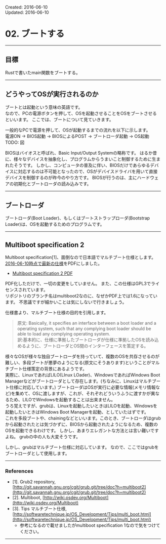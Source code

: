Created: 2016-06-10  
Updated: 2016-06-10

# 02. ブートする
***



## 目標
Rustで書いたmain関数をブートする。
***



## どうやってOSが実行されるのか
ブートとは起動という意味の英語です。  
なので、PCの電源ボタンを押して、OSを起動させることをOSをブートさせるといいます。
ここでは、ブートについて見ていきます。

一般的なPCで電源を押して、OSが起動するまでの流れを以下に示します。  
電源ON -> BIOS起動 -> BIOSによるPOST -> ブートローダ起動 -> OS起動  
TODO: 図

BIOSはバイオスと呼ばれ、Basic Input/Output Systemの略称です。
はるか昔に、様々なデバイスを抽象化し、プログラムからうまいこと制御するために生まれたそうです。
しかし、コンピュータの普及に伴い、BIOSだけであらゆるデバイスに対応するのは不可能となったので、OSがデバイスドライバを用いて直接デバイスを制御するのが昨今のやり方です。
BIOSが行うのは、主にハードウェアの初期化とブートローダの読み込みです。
***



## ブートローダ
ブートローダ(Boot Loader)、もしくはブートストラップローダ(Bootstrap Loader)は、OSを起動するためのプログラムです。
***



## Multiboot specification 2
Multiboot specification\[1\]、面倒なので日本語でマルチブート仕様とします。
[2016-06-10時点で最新の仕様](http://git.savannah.gnu.org/cgit/grub.git/commit/?h=multiboot2&id=bb61b2b8010a14f09905522b053099996a1833d1)をPDFにしました。
* [Multiboot specification 2 PDF](/articles/os/multiboot2.pdf)

PDF化しただけで、一切の変更をしていません。
また、この仕様はGPL3でライセンスされています。  
リポジトリのブランチ名はmultiboot2なのに、なぜかPDF上では1.6になっています。
不思議ですが細かいことは気にしないで行きましょう。

仕様書より、マルチブート仕様の目的を引用します。
>原文: Basically, it specifies an interface between a boot loader and a operating system, such that any complying boot loader should be able to load any complying operating system.  
>訳:基本的に、仕様に準拠したブートローダが仕様に準拠したOSを読み込めるように、ブートローダとOS間のインターフェースを策定する。

様々なOSが様々な独自ブートローダを持っていて、複数のOSを共存させるのが難しい、多段ブートが悪夢のようになる(原文にそうあります)ということがマルチブート仕様策定の背景にあるようです。  
実際に、LinuxであればLILO(LInux LOader)、WindowsであればWindows Boot Managerなどがブートローダとして存在します。(ちなみに、Linuxはマルチブート仕様に対応しています。)
ブートローダはOSが実行に必要な情報(メモリ情報など)を集めて、OSに渡しますが、これが、それぞれどういうふうに渡すかが異なるため、LILOでWindowsを起動することは出来ません。  
うろ覚えですが、grubは、Linuxを起動したいときはLILOを起動、Windowsを起動したいときはWindows Boot Managerを起動、としていたはずです。  
これを多段ブートや、chainingなどといいます。このとき、ブートローダはgrubから起動されたとは気づかずに、BIOSから起動されたようになるため、複数のOSを起動できるわけです。
しかし、あまりエレガントな方法とは言い難いですよね。
grubの中の人も大変そうです。  

しかし、grubはマルチブート仕様に対応しています。
なので、ここではgrubをブートローダとして使用します。
***



### References
* \[1\]. Grub2 repository, [http://git.savannah.gnu.org/cgit/grub.git/tree/doc?h=multiboot2](http://git.savannah.gnu.org/cgit/grub.git/tree/doc?h=multiboot2)
* \[2\]. Multiboot, [http://wiki.osdev.org/Multiboot](http://wiki.osdev.org/Multiboot)
* \[3\]. Tips  マルチブート仕様, [http://softwaretechnique.jp/OS_Development/Tips/multi_boot.html](http://softwaretechnique.jp/OS_Development/Tips/multi_boot.html)
    * 参考になるので載せましたがmultiboot specification 1なので気をつけてください。
***
